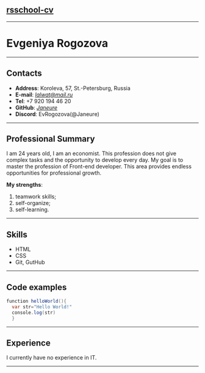 ## [rsschool-cv](https://rs.school)
***
# Evgeniya Rogozova
***
## Contacts

* **Address**: Koroleva, 57, St.-Petersburg, Russia
* **E-mail**: *lalwat@mail.ru*
* **Tel**: +7 920 194 46 20
* **GitHub**: [*Janeure*](https://github.com/Janeure)
* **Discord**: EvRogozova(@Janeure)
***
## Professional Summary

I am 24 years old, I am an economist. This profession does not give complex tasks and the opportunity to develop every day. My goal is to master the profession of Front-end developer. This area provides endless opportunities for professional growth.

**My strengths**:
1. teamwork skills;
1. self-organize;
1. self-learning.
***
## Skills
* HTML
* CSS
* Git, GutHub
***
## Code examples
```java script
function helloWorld(){
  var str="Hello World!"
  console.log(str)
  }
```
***
## Experience

I currently have no experience in IT.

***